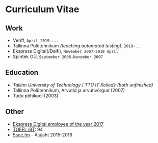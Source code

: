 # Curriculum Vitae

## Work
 - Veriff, `April 2019-...`
 - Tallinna Polütehnikum _(teaching automated testing)_, `2018-...`
 - Ekspress Digital(/Delfi), `November 2007-2019 April`
 - Spintek OÜ, `September 2006-November 2007`

## Education
 - _Tallinn University of Technology_ / _TTÜ IT Kolledž_ _(both unfinished)_
 - Tallinna Polütehnikum, Arvutid ja arvutivõrgud (2007)
 - Tudu põhikool (2003)

## Other
 - [Ekspress Digital employee of the year 2017](https://www.facebook.com/eritikass/posts/1633042516755394)
 - [TOEFL iBT](https://www.ets.org/toefl/ibt/about): 94
 - [5sec.fm](https://www.5sec.fm/) - Ajujaht 2015-2016

